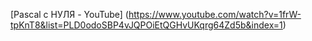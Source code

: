 [Pascal с НУЛЯ - YouTube] (https://www.youtube.com/watch?v=1frW-tpKnT8&list=PLD0odoSBP4vJQPOiEtQGHvUKqrg64Zd5b&index=1)
